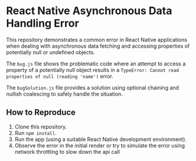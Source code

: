 # React Native Asynchronous Data Handling Error

This repository demonstrates a common error in React Native applications when dealing with asynchronous data fetching and accessing properties of potentially null or undefined objects.

The `bug.js` file shows the problematic code where an attempt to access a property of a potentially null object results in a `TypeError: Cannot read properties of null (reading 'name')` error.

The `bugSolution.js` file provides a solution using optional chaining and nullish coalescing to safely handle the situation.

## How to Reproduce

1. Clone this repository.
2. Run `npm install`.
3. Run the app (using a suitable React Native development environment).
4. Observe the error in the initial render or try to simulate the error using network throttling to slow down the api call